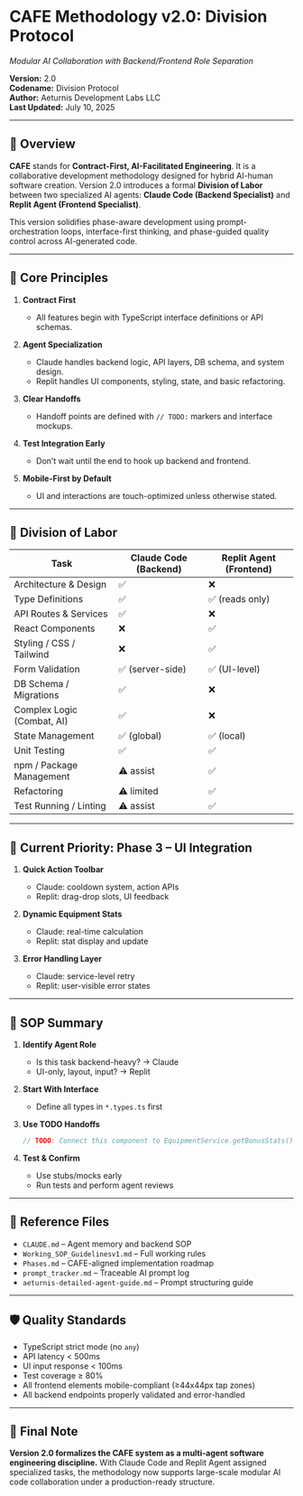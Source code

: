 # CAFE Methodology v2.0: Division Protocol
_Modular AI Collaboration with Backend/Frontend Role Separation_

**Version:** 2.0  
**Codename:** Division Protocol  
**Author:** Aeturnis Development Labs LLC  
**Last Updated:** July 10, 2025

---

## 🧠 Overview

**CAFE** stands for **Contract-First, AI-Facilitated Engineering**. It is a collaborative development methodology designed for hybrid AI-human software creation. Version 2.0 introduces a formal **Division of Labor** between two specialized AI agents: **Claude Code (Backend Specialist)** and **Replit Agent (Frontend Specialist)**.

This version solidifies phase-aware development using prompt-orchestration loops, interface-first thinking, and phase-guided quality control across AI-generated code.

---

## 🧩 Core Principles

1. **Contract First**  
   - All features begin with TypeScript interface definitions or API schemas.

2. **Agent Specialization**  
   - Claude handles backend logic, API layers, DB schema, and system design.  
   - Replit handles UI components, styling, state, and basic refactoring.

3. **Clear Handoffs**  
   - Handoff points are defined with `// TODO:` markers and interface mockups.

4. **Test Integration Early**  
   - Don’t wait until the end to hook up backend and frontend.

5. **Mobile-First by Default**  
   - UI and interactions are touch-optimized unless otherwise stated.

---

## 🧱 Division of Labor

| Task | Claude Code (Backend) | Replit Agent (Frontend) |
|------|------------------------|--------------------------|
| Architecture & Design | ✅ | ❌ |
| Type Definitions | ✅ | ✅ (reads only) |
| API Routes & Services | ✅ | ❌ |
| React Components | ❌ | ✅ |
| Styling / CSS / Tailwind | ❌ | ✅ |
| Form Validation | ✅ (server-side) | ✅ (UI-level) |
| DB Schema / Migrations | ✅ | ❌ |
| Complex Logic (Combat, AI) | ✅ | ❌ |
| State Management | ✅ (global) | ✅ (local) |
| Unit Testing | ✅ | ✅ |
| npm / Package Management | ⚠️ assist | ✅ |
| Refactoring | ⚠️ limited | ✅ |
| Test Running / Linting | ⚠️ assist | ✅ |

---

## 🧪 Current Priority: Phase 3 – UI Integration

1. **Quick Action Toolbar**
   - Claude: cooldown system, action APIs
   - Replit: drag-drop slots, UI feedback

2. **Dynamic Equipment Stats**
   - Claude: real-time calculation
   - Replit: stat display and update

3. **Error Handling Layer**
   - Claude: service-level retry
   - Replit: user-visible error states

---

## 🧭 SOP Summary

1. **Identify Agent Role**
   - Is this task backend-heavy? → Claude  
   - UI-only, layout, input? → Replit

2. **Start With Interface**
   - Define all types in `*.types.ts` first

3. **Use TODO Handoffs**
   ```ts
   // TODO: Connect this component to EquipmentService.getBonusStats()
   ```

4. **Test & Confirm**
   - Use stubs/mocks early  
   - Run tests and perform agent reviews

---

## 📂 Reference Files

- `CLAUDE.md` – Agent memory and backend SOP
- `Working_SOP_Guidelinesv1.md` – Full working rules
- `Phases.md` – CAFE-aligned implementation roadmap
- `prompt_tracker.md` – Traceable AI prompt log
- `aeturnis-detailed-agent-guide.md` – Prompt structuring guide

---

## 🛡️ Quality Standards

- TypeScript strict mode (no `any`)
- API latency < 500ms
- UI input response < 100ms
- Test coverage ≥ 80%
- All frontend elements mobile-compliant (≥44x44px tap zones)
- All backend endpoints properly validated and error-handled

---

## 📣 Final Note

**Version 2.0 formalizes the CAFE system as a multi-agent software engineering discipline.** With Claude Code and Replit Agent assigned specialized tasks, the methodology now supports large-scale modular AI code collaboration under a production-ready structure.